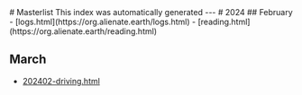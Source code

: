 <head>
<script async src="https://analytics.goinghome.earth/script.js" data-website-id="519b085c-73db-408b-bf40-6cb4d158dfbc"></script>
</head>
# Masterlist
This index was automatically generated
---
# 2024
## February
- [logs.html](https://org.alienate.earth/logs.html)
- [reading.html](https://org.alienate.earth/reading.html)

## March
- [202402-driving.html](https://org.alienate.earth/202402-driving.html)

